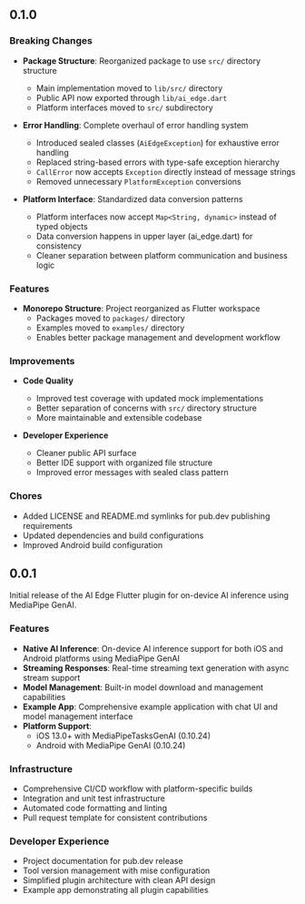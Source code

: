 ## 0.1.0

### Breaking Changes

* **Package Structure**: Reorganized package to use `src/` directory structure
  - Main implementation moved to `lib/src/` directory
  - Public API now exported through `lib/ai_edge.dart`
  - Platform interfaces moved to `src/` subdirectory

* **Error Handling**: Complete overhaul of error handling system
  - Introduced sealed classes (`AiEdgeException`) for exhaustive error handling
  - Replaced string-based errors with type-safe exception hierarchy
  - `CallError` now accepts `Exception` directly instead of message strings
  - Removed unnecessary `PlatformException` conversions

* **Platform Interface**: Standardized data conversion patterns
  - Platform interfaces now accept `Map<String, dynamic>` instead of typed objects
  - Data conversion happens in upper layer (ai_edge.dart) for consistency
  - Cleaner separation between platform communication and business logic

### Features

* **Monorepo Structure**: Project reorganized as Flutter workspace
  - Packages moved to `packages/` directory
  - Examples moved to `examples/` directory
  - Enables better package management and development workflow

### Improvements

* **Code Quality**
  - Improved test coverage with updated mock implementations
  - Better separation of concerns with `src/` directory structure
  - More maintainable and extensible codebase

* **Developer Experience**
  - Cleaner public API surface
  - Better IDE support with organized file structure
  - Improved error messages with sealed class pattern

### Chores

* Added LICENSE and README.md symlinks for pub.dev publishing requirements
* Updated dependencies and build configurations
* Improved Android build configuration

## 0.0.1

Initial release of the AI Edge Flutter plugin for on-device AI inference using MediaPipe GenAI.

### Features

* **Native AI Inference**: On-device AI inference support for both iOS and Android platforms using MediaPipe GenAI
* **Streaming Responses**: Real-time streaming text generation with async stream support
* **Model Management**: Built-in model download and management capabilities
* **Example App**: Comprehensive example application with chat UI and model management interface
* **Platform Support**:
  - iOS 13.0+ with MediaPipeTasksGenAI (0.10.24)
  - Android with MediaPipe GenAI (0.10.24)

### Infrastructure

* Comprehensive CI/CD workflow with platform-specific builds
* Integration and unit test infrastructure
* Automated code formatting and linting
* Pull request template for consistent contributions

### Developer Experience

* Project documentation for pub.dev release
* Tool version management with mise configuration
* Simplified plugin architecture with clean API design
* Example app demonstrating all plugin capabilities
